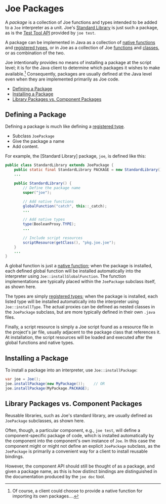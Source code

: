 # Joe Packages

A *package* is a collection of Joe functions and types intended to be added
to a `Joe` interpreter as a unit.  Joe's 
[Standard Library](../library/pkg.joe.md) is just such a package, as is
the [Test Tool API](../library/pkg.joe.test.md) provided by `joe test`.

A package can be implemented in Java as a collection of
[native functions](native_functions.md) and
[registered types](registered_types.md), or in Joe as a collection of
Joe [functions](../functions.md) and [classes](../classes.md), or as 
combination of the two.

Joe intentionally provides no means of installing a package at the script
level; it is for the Java client to determine which packages it wishes
to make available.[^import]  Consequently, packages are usually defined
at the Java level even when they are implemented primarily as Joe code.

- [Defining a Package](#defining-a-package)
- [Installing a Package](#installing-a-package)
- [Library Packages vs. Component Packages](#library-packages-vs-component-packages)

## Defining a Package

Defining a package is much like defining a 
[registered type](registered_types.md).

- Subclass `JoePackage`
- Give the package a name
- Add content.

For example, the [Standard Library] package, `joe`, is defined like this:

```java
public class StandardLibrary extends JoePackage {
    public static final StandardLibrary PACKAGE = new StandardLibrary();
    ...

    public StandardLibrary() {
        // Define the package name
        super("joe");

        // Add native functions
        globalFunction("catch", this::_catch);
        ...

        // Add native types
        type(BooleanProxy.TYPE);
        ...
        
        // Include script resources
        scriptResource(getClass(), "pkg.joe.joe");
    }
    ...
}
```

A global function is just a [native function](native_functions.md); when the
package is installed, each defined global function will be 
installed automatically into the interpreter using `Joe::installGlobalFunction`.
The function implementations are typically placed within the `JoePackage` subclass 
itself, as shown here.

The types are simply [registered types](registered_types.md); when the
package is installed, each listed type will be installed automatically
into the interpreter using `Joe::installType`.  The actual proxies
can be defined as nested classes in the `JoePackage` subclass, but are
more typically defined in their own `.java` files.

Finally, a script resource is simply a Joe script found as a resource file 
in the project's jar file, usually adjacent to the package class that 
references it.  At installation, the script resources will be loaded and 
executed after the global functions and native types.

## Installing a Package

To install a package into an interpreter, use `Joe::installPackage`:

```java
var joe = Joe();
joe.installPackage(new MyPackage());    // OR
joe.installPackage(MyPackage.PACKAGE);
```

## Library Packages vs. Component Packages

Reusable libraries, such as Joe's standard library, are usually defined 
as `JoePackage` subclasses, as shown here.

Often, though, a particular component, e.g., `joe test`, will define a
component-specific package of code, which is installed automatically by
the component into the component's own instance of `Joe`.  In this 
case the component might or might not define an explicit `JoePackage` subclass,
as the `JoePackage` is primarily a convenient way for a client to install
reusable bindings.

However, the component API should still be thought of as a package, and
given a package name, as this is how distinct bindings are distinguished
in the documentation produced by the `joe doc` tool.

[^import]: Of course, a client could choose to provide a native function
for importing its own packages....
